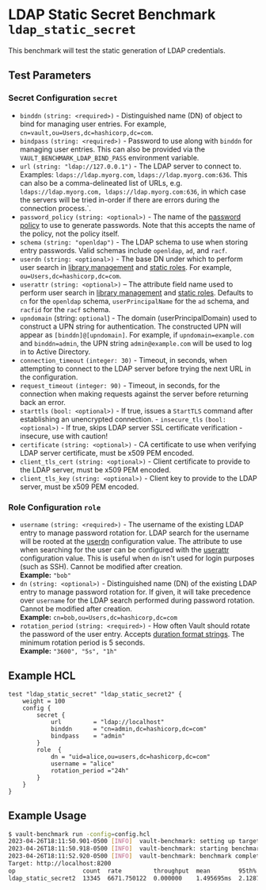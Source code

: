 # LDAP Static Secret Benchmark `ldap_static_secret`

This benchmark will test the static generation of LDAP credentials.

## Test Parameters

### Secret Configuration `secret`

- `binddn` `(string: <required>)` - Distinguished name (DN) of object to bind for managing user entries. For example, `cn=vault,ou=Users,dc=hashicorp,dc=com`.
- `bindpass` `(string: <required>)` - Password to use along with `binddn` for managing user entries.  This can also be provided via the `VAULT_BENCHMARK_LDAP_BIND_PASS` environment variable.
- `url` `(string: "ldap://127.0.0.1")` - The LDAP server to connect to. Examples: `ldaps://ldap.myorg.com`, `ldaps://ldap.myorg.com:636`. This can also be a comma-delineated list of URLs, e.g. `ldaps://ldap.myorg.com, ldaps://ldap.myorg.com:636`, in which case the servers will be tried in-order if there are errors during the connection process.`.
- `password_policy` `(string: <optional>)` - The name of the [password policy](https://developer.hashicorp.com/vault/docs/concepts/password-policies) to use to generate passwords. Note that this accepts the name of the policy, not the policy itself.
- `schema` `(string: "openldap")` - The LDAP schema to use when storing entry passwords. Valid schemas include `openldap`, `ad`, and `racf`.
- `userdn` `(string: <optional>)` - The base DN under which to perform user search in [library management](https://developer.hashicorp.com/vault/api-docs/secret/ldap#library-management) and [static roles](https://developer.hashicorp.com/vault/api-docs/secret/ldap#static-roles). For example, `ou=Users,dc=hashicorp,dc=com`.
- `userattr` `(string: <optional>)` – The attribute field name used to perform user search in [library management](https://developer.hashicorp.com/vault/api-docs/secret/ldap#library-management) and [static roles](https://developer.hashicorp.com/vault/api-docs/secret/ldap#static-roles). Defaults to `cn` for the `openldap` schema, `userPrincipalName` for the `ad` schema, and `racfid` for the `racf` schema.
- `upndomain` (string: `optional`) - The domain (userPrincipalDomain) used to construct a UPN string for authentication. The constructed UPN will appear as `[binddn]@[upndomain]`. For example, if `upndomain=example.com` and `binddn=admin`, the UPN string `admin@example.com` will be used to log in to Active Directory.
- `connection_timeout` `(integer: 30)` - Timeout, in seconds, when attempting to connect to the LDAP server before trying the next URL in the configuration.
- `request_timeout` `(integer: 90)` - Timeout, in seconds, for the connection when making requests against the server before returning back an error.
- `starttls` `(bool: <optional>)` - If true, issues a `StartTLS` command after establishing an unencrypted connection. - `insecure_tls` `(bool: <optional>)` - If true, skips LDAP server SSL certificate verification - insecure, use with caution!
- `certificate` `(string: <optional>)` - CA certificate to use when verifying LDAP server certificate, must be x509 PEM encoded.
- `client_tls_cert` `(string: <optional>)` - Client certificate to provide to the LDAP server, must be x509 PEM encoded.
- `client_tls_key` `(string: <optional>)` - Client key to provide to the LDAP server, must be x509 PEM encoded.

### Role Configuration `role`

- `username` `(string: <required>)` - The username of the existing LDAP entry to manage password rotation for. LDAP search for the username will be rooted at the [userdn](/vault/api-docs/secret/ldap#userdn) configuration value. The attribute to use when searching for the user can be configured with the [userattr](/vault/api-docs/secret/ldap#userattr) configuration value. This is useful when `dn` isn't used for login purposes (such as SSH). Cannot be modified after creation.<br /> **Example:** `"bob"`
- `dn` `(string: <optional>)` - Distinguished name (DN) of the existing LDAP entry to manage password rotation for. If given, it will take precedence over `username` for the LDAP search performed during password rotation. Cannot be modified after creation.<br /> **Example:** `cn=bob,ou=Users,dc=hashicorp,dc=com`
- `rotation_period` `(string: <required>)` - How often Vault should rotate the password of the user entry. Accepts [duration format strings](/vault/docs/concepts/duration-format). The minimum rotation period is 5 seconds.<br /> **Example:** `"3600", "5s", "1h"`

## Example HCL

```hcl
test "ldap_static_secret" "ldap_static_secret2" {
    weight = 100
    config {
        secret {
            url         = "ldap://localhost"
            binddn      = "cn=admin,dc=hashicorp,dc=com"
            bindpass    = "admin"
        }
        role  {
            dn = "uid=alice,ou=users,dc=hashicorp,dc=com"
            username = "alice"
            rotation_period ="24h"
        }
    }
}
```

## Example Usage

```bash
$ vault-benchmark run -config=config.hcl
2023-04-26T18:11:50.901-0500 [INFO]  vault-benchmark: setting up targets
2023-04-26T18:11:50.918-0500 [INFO]  vault-benchmark: starting benchmarks: duration=2s
2023-04-26T18:11:52.920-0500 [INFO]  vault-benchmark: benchmark complete
Target: http://localhost:8200
op                   count  rate         throughput  mean        95th%       99th%       successRatio
ldap_static_secret2  13345  6671.750122  0.000000    1.495695ms  2.128745ms  3.542841ms  100.00%
```
